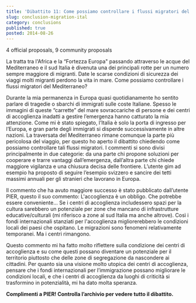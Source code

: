 ```yaml
---
title: 'Dibattito 11: Come possiamo controllare i flussi migratori del Mediterraneo?'
slug: conclusion-migration-ital
category: conclusions
published: true
posted: 2014-08-26
---
```


4 official proposals, 9 community proposals

La tratta tra l'Africa e la “Fortezza Europa" passando attraverso le acque del Mediterraneo e il sud Italia è divenuta una dei principali rotte per un numero sempre maggiore di migranti. Date le scarse condizioni di sicurezza dei viaggi molti migranti perdono la vita in mare. Come possiamo controllare i flussi migratori del Mediterraneo?

Durante la mia permanenza in Europa quasi quotidianamente ho sentito parlare di tragedie o sbarchi di immigrati sulle coste Italiane. Spesso le immagini di queste “carrette” del mare sovraccariche di persone e dei centri di accoglienza inadatti a gestire l’emergenza hanno catturato la mia attenzione. Come mi è stato spiegato, l’Italia è solo la porta di ingresso per l’Europa, e gran parte degli immigrati si disperde successivamente in altre nazioni. La traversata del Mediterraneo rimane comunque la parte più pericolosa del viaggio, per questo ho aperto il dibattito chiedendo come possiamo controllare tali flussi migratori. 
I commenti si sono divisi principalmente in due categorie: da una parte chi propone soluzioni per cooperare e trarre vantaggi dall’emergenza, dall’altra parte chi chiede maggiore vigilanza e una chiusura decisa delle frontiere. L’utente gim ad esempio ha proposto di seguire l’esempio svizzero e sancire dei tetti massimi annuali per gli stranieri che lavorano in Europa. 

Il commento che ha avuto maggiore successo è stato pubblicato dall’utente PIER, questo il suo commento: 
L'accoglienza è un obbligo. Che potrebbe essere conveniente... Se i centri di accoglienza includessero spazi per la cultura sarebbero un potenziale per zone che mancano di infrastrutture educative/culturali (mi riferisco a zone al sud Italia ma anche altrove). Così i fondi internazionali stanziati per l'accoglienza migliorerebbero le condizioni locali dei paesi che ospitano. Le migrazioni sono fenomeni relativamente temporanei. Ma i centri rimangono.

Questo commento mi ha fatto molto riflettere sulla condizione dei centri di accoglienza e su come questi possano diventare un potenziale per il territorio piuttosto che delle zone di segregazione da nascondere ai cittadini. Per quanto sia una visione molto utopica dei centri di accoglienza, pensare che i fondi internazionali per l’immigrazione possano migliorare le condizioni locali, e che i centri di accoglienza da luoghi di criticità si trasformino in potenzialità, mi ha dato molta speranza. 

**Complimenti a PIER! Controlla l’archivio per vedere tutto il dibattito.**
